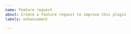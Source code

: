 ```yaml
---
name: Feature request
about: Create a feature request to improve this plugin
labels: enhancement

---
```


<!-- Describe detailed specification of the feature -->


